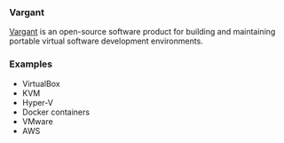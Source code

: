 ### Vargant
[Vargant][1] is an open-source software product for building and maintaining portable virtual software development environments.
### Examples
* VirtualBox
* KVM
* Hyper-V
* Docker containers
* VMware
* AWS

[1]: https://en.wikipedia.org/wiki/Vagrant_(software) "Title"


